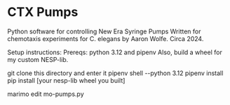 # CTX Pumps
Python software for controlling New Era Syringe Pumps
Written for chemotaxis experiments for C. elegans by Aaron Wolfe. 
Circa 2024. 

Setup instructions: 
Prereqs: python 3.12 and pipenv
Also, build a wheel for my custom NESP-lib. 


git clone this directory and enter it
pipenv shell --python 3.12
pipenv install
pip install [your nesp-lib wheel you built]

marimo edit mo-pumps.py
